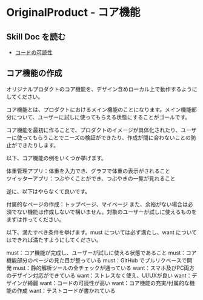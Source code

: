 # OriginalProduct - コア機能

## Skill Doc を読む
- [コードの可読性](/skilldocs/READABLE_CODE.md)

## コア機能の作成

オリジナルプロダクトのコア機能を、デザイン含めローカル上で動作するようにしてください。

コア機能とは、プロダクトにおけるメイン機能のことになります。メイン機能部分について、ユーザーに試しに使ってもらえる状態にすることがゴールです。

コア機能を最初に作ることで、プロダクトのイメージが具体化されたり、ユーザーに使ってもらうことでニーズの検証ができたり、作成が間に合わないことの防止ができたりします。

以下、コア機能の例をいくつか挙げます。

体重管理アプリ：体重を入力でき、グラフで体重の表示がされること<br/>
ツイッターアプリ：つぶやくことができ、つぶやきの一覧が見れること

逆に、以下はやらなくて良いです。

付属的なページの作成：トップページ、マイページ
また、余裕がない場合は必須でない機能は作成しないで構いません。対象のユーザーが試しに使えるものをまずは作ってください。

以下、満たすべき条件を挙げます。must については必ず満たし、want についてはできれば満たすようにしてください。

must：コア機能が完成し、ユーザーが試しに使える状態であること
must：コア機能部分のページの見た目が整っている
must：GitHub でプルリクベースで開発
must：静的解析ツールの全チェックが通っている
want：スマホ及びPC両方のデザイン対応ができている
want：ストレスなく使え、UI/UXが良い
want：デザインが綺麗
want：コードの可読性が高い
want：コア機能の充実/付属的な機能の作成
want：テストコードが書かれている
